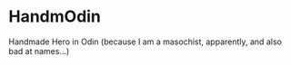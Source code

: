 # HandmOdin

Handmade Hero in Odin (because I am a masochist, apparently, and also bad at names...)
